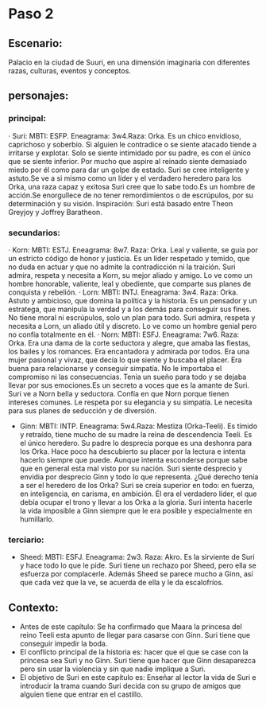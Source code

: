# Paso 2

## Escenario:

Palacio en la ciudad de Suuri, en una dimensión imaginaria con diferentes razas, culturas, eventos y conceptos.

## personajes:
### principal:
· Suri: MBTI: ESFP. Eneagrama: 3w4.Raza: Orka.
Es un chico envidioso, caprichoso y soberbio.
Si alguien le contradice o se siente atacado tiende a irritarse y explotar. Solo se siente intimidado por su padre, es con el único que se siente inferior. Por mucho que aspire al reinado siente demasiado miedo por él como para dar un golpe de estado.
Suri se cree inteligente y astuto.Se ve a si mismo como un líder y el verdadero heredero para los Orka, una raza capaz y exitosa  Suri cree que lo sabe todo.Es un hombre de acción.Se enorgullece de no tener remordimientos o de escrúpulos, por su determinación y su visión.
Inspiración: Suri está basado entre Theon Greyjoy y Joffrey Baratheon.
### secundarios:
· Korn: MBTI: ESTJ. Eneagrama: 8w7. Raza: Orka.
Leal y valiente, se guía por un estricto código de honor y justicia. Es un líder respetado y temido, que no duda en actuar y que no admite la contradicción ni la traición.
Suri admira, respeta y necesita a Korn, su mejor aliado y amigo. Lo ve como un hombre honorable, valiente, leal y obediente, que comparte sus planes de conquista y rebelión.
· Lorn: MBTI: INTJ. Eneagrama: 3w4. Raza: Orka.
Astuto y ambicioso, que domina la política y la historia. Es un pensador y un estratega, que manipula la verdad y a los demás para conseguir sus fines. No tiene moral ni escrúpulos, solo un plan para todo.
Suri admira, respeta y necesita a Lorn, un aliado útil y discreto. Lo ve como un hombre genial pero no confía totalmente en él.
· Norn: MBTI: ESFJ. Eneagrama: 7w6. Raza: Orka.
Era una dama de la corte seductora y alegre, que amaba las fiestas, los bailes y los romances. Era encantadora y admirada por todos. Era una mujer pasional y vivaz, que decía lo que siente y buscaba el placer. Era buena para relacionarse y conseguir simpatía. No le importaba el compromiso ni las consecuencias. Tenía un sueño para todo y se dejaba llevar por sus emociones.Es un secreto a voces que es la amante de Suri.
Suri ve a Norn bella y seductora. Confía en que Norn porque tienen intereses comunes. Le respeta por su elegancia y su simpatía. Le necesita para sus planes de seducción y de diversión.
- Ginn: MBTI: INTP. Eneagrama: 5w4.Raza: Mestiza (Orka-Teeli).
Es tímido y retraído, tiene mucho de su madre la reina de descendencia Teeli. Es el único heredero. Su padre lo desprecia porque es una deshonra para los Orka.
Hace poco ha descubierto su placer por la lectura e intenta hacerlo siempre que puede. Aunque intenta esconderse porque sabe que en general esta mal visto por su nación.
Suri siente desprecio y envidia por desprecio Ginn y todo lo que representa.  ¿Qué derecho tenía a ser el heredero de los Orka? Suri se creía superior en todo: en fuerza, en inteligencia, en carisma, en ambición. Él era el verdadero líder, el que debía ocupar el trono y llevar a los Orka a la gloria.
Suri intenta hacerle la vida imposible a Ginn siempre que le era posible y especialmente en humillarlo.
### terciario:
- Sheed: MBTI: ESFJ. Eneagrama: 2w3. Raza: Akro. 
Es la sirviente de Suri y hace todo lo que le pide.
Suri tiene un rechazo por Sheed, pero ella se esfuerza por complacerle. Además Sheed se parece mucho a Ginn, así que cada vez que la ve, se acuerda de ella y le da escalofríos.

## Contexto:
-   Antes de este capítulo: Se ha confirmado que Maara la princesa del reino Teeli esta apunto de llegar para casarse con Ginn. Suri tiene que conseguir impedir la boda.
-   El conflicto principal de la historia es: hacer que el que se case con la princesa sea Suri y no Ginn. Suri tiene que hacer que Ginn desaparezca pero sin usar la violencia y sin que nadie implique a Suri.
-   El objetivo de Suri en este capítulo es: Enseñar al lector la vida de Suri e introducir la trama cuando Suri decida con su grupo de amigos que alguien tiene que entrar en el castillo.
